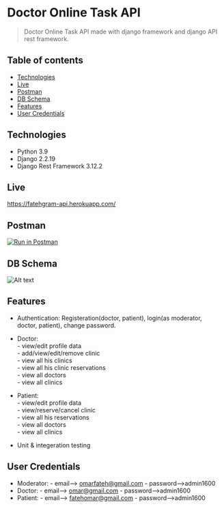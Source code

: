 # Doctor Online Task API
> Doctor Online Task API made with django framework and django API rest framework.

## Table of contents
* [Technologies](#technologies)
* [Live](#live)
* [Postman](#postman)
* [DB Schema](#db-schema)
* [Features](#features)
* [User Credentials](#user-credentials)


## Technologies
* Python 3.9
* Django 2.2.19
* Django Rest Framework 3.12.2

## Live
https://fatehgram-api.herokuapp.com/

## Postman
[![Run in Postman](https://run.pstmn.io/button.svg)](https://app.getpostman.com/run-collection/fc10dfe089b9e3cba1a9?action=collection%2Fimport)

## DB Schema
![Alt text](https://github.com/OmarFateh/Doctor-Online-Task-API/blob/main/Doctor%20Online%20db.png?raw=true)

## Features
* Authentication: Registeration(doctor, patient), login(as moderator, doctor, patient), change password.
* Doctor:  
      - view/edit profile data  
      - add/view/edit/remove clinic  
      - view all his clinics  
      - view all his clinic reservations     
      - view all doctors   
      - view all clinics    

* Patient:  
      - view/edit profile data  
      - view/reserve/cancel clinic  
      - view all his reservations  
      - view all doctors   
      - view all clinics   

* Unit & integeration testing  

## User Credentials
* Moderator: - email--> omarfateh@gmail.com  - password-->admin1600  
* Doctor: - email--> omar@gmail.com  - password-->admin1600  
* Patient: - email--> fatehomar@gmail.com  - password-->admin1600
